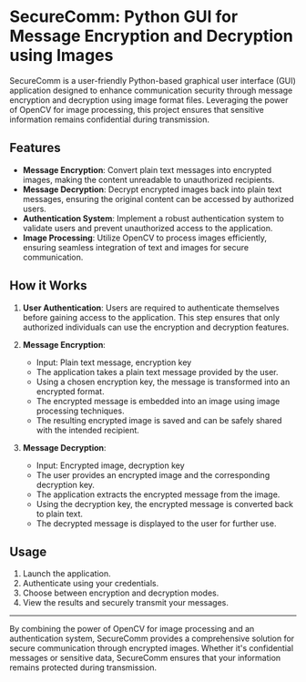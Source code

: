 # SecureComm: Python GUI for Message Encryption and Decryption using Images

SecureComm is a user-friendly Python-based graphical user interface (GUI) application designed to enhance communication security through message encryption and decryption using image format files. Leveraging the power of OpenCV for image processing, this project ensures that sensitive information remains confidential during transmission.

## Features

- **Message Encryption**: Convert plain text messages into encrypted images, making the content unreadable to unauthorized recipients.
- **Message Decryption**: Decrypt encrypted images back into plain text messages, ensuring the original content can be accessed by authorized users.
- **Authentication System**: Implement a robust authentication system to validate users and prevent unauthorized access to the application.
- **Image Processing**: Utilize OpenCV to process images efficiently, ensuring seamless integration of text and images for secure communication.

## How it Works

1. **User Authentication**: Users are required to authenticate themselves before gaining access to the application. This step ensures that only authorized individuals can use the encryption and decryption features.

2. **Message Encryption**:
   - Input: Plain text message, encryption key
   - The application takes a plain text message provided by the user.
   - Using a chosen encryption key, the message is transformed into an encrypted format.
   - The encrypted message is embedded into an image using image processing techniques.
   - The resulting encrypted image is saved and can be safely shared with the intended recipient.

3. **Message Decryption**:
   - Input: Encrypted image, decryption key
   - The user provides an encrypted image and the corresponding decryption key.
   - The application extracts the encrypted message from the image.
   - Using the decryption key, the encrypted message is converted back to plain text.
   - The decrypted message is displayed to the user for further use.

## Usage

1. Launch the application.
2. Authenticate using your credentials.
3. Choose between encryption and decryption modes.
4. View the results and securely transmit your messages.

---

By combining the power of OpenCV for image processing and an authentication system, SecureComm provides a comprehensive solution for secure communication through encrypted images. Whether it's confidential messages or sensitive data, SecureComm ensures that your information remains protected during transmission.
